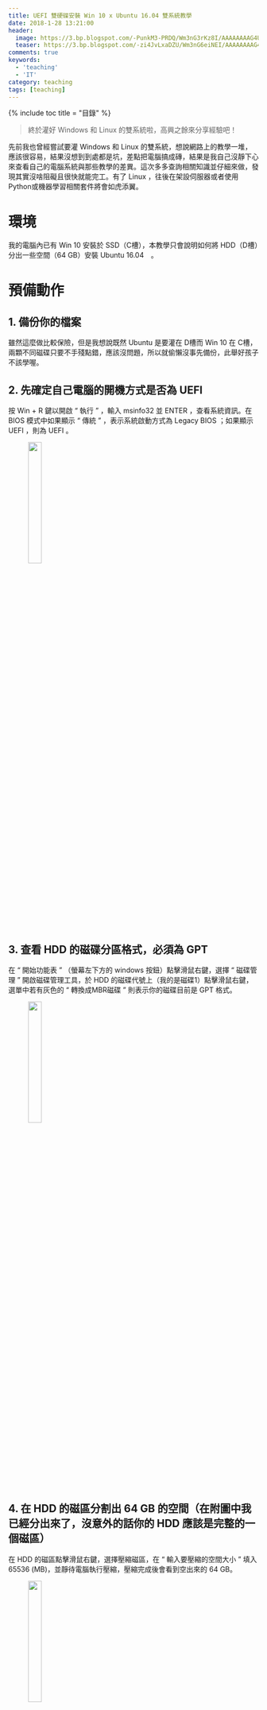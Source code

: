 ```yaml
---
title: UEFI 雙硬碟安裝 Win 10 x Ubuntu 16.04 雙系統教學
date: 2018-1-28 13:21:00
header:
  image: https://3.bp.blogspot.com/-PunkM3-PRDQ/Wm3nG3rKz8I/AAAAAAAAG4U/7tEAtApKwYwX4ex-7vf5nWeYjaOYIddcQCKgBGAs/s1600/2018-01-27_235109.png
  teaser: https://3.bp.blogspot.com/-zi4JvLxaDZU/Wm3nG6eiNEI/AAAAAAAAG4U/r4QJFQ8nMJwlArPQl34vhzZJAjxd1dlnQCKgBGAs/s1600/ubuntu-16.04-xenial-xerus.png
comments: true
keywords: 
  - 'teaching'
  - 'IT'
category: teaching
tags: [teaching]
---
```


{% include toc title = "目錄" %}

> 終於灌好 Windows 和 Linux 的雙系統啦，高興之餘來分享經驗吧！

先前我也曾經嘗試要灌 Windows 和 Linux 的雙系統，想說網路上的教學一堆，應該很容易，結果沒想到到處都是坑，差點把電腦搞成磚，結果是我自己沒靜下心來查看自己的電腦系統與那些教學的差異。這次多多查詢相關知識並仔細來做，發現其實沒啥阻礙且很快就能完工。有了 Linux ，往後在架設伺服器或者使用Python或機器學習相關套件將會如虎添翼。

# 環境 

我的電腦內已有 Win 10 安裝於 SSD（C槽），本教學只會說明如何將 HDD（D槽）分出一些空間（64 GB）安裝 Ubuntu 16.04　。

# 預備動作

## 1. 備份你的檔案

雖然這麼做比較保險，但是我想說既然 Ubuntu 是要灌在 D槽而 Win 10 在 C槽，兩顆不同磁碟只要不手殘點錯，應該沒問題，所以就偷懶沒事先備份，此舉好孩子不該學喔。

## 2. 先確定自己電腦的開機方式是否為 UEFI

按 Win + R 鍵以開啟 “ 執行 ” ，輸入 msinfo32 並 ENTER ，查看系統資訊。在 BIOS 模式中如果顯示 “ 傳統 ” ，表示系統啟動方式為 Legacy BIOS ；如果顯示 UEFI ，則為 UEFI 。

<figure>
    <img src="https://3.bp.blogspot.com/-J3WmMx9HUo0/Wm3ndzGSmnI/AAAAAAAAG4c/C2gUY0pxahYUjwguKzdXrv8Iq20z8c1sgCKgBGAs/s1600/2018-01-27_230011.png" height="25%" width="25%">
</figure>

## 3. 查看 HDD 的磁碟分區格式，必須為 GPT

在 “ 開始功能表 ” （螢幕左下方的 windows 按鈕）點擊滑鼠右鍵，選擇 “ 磁碟管理 ” 開啟磁碟管理工具，於 HDD 的磁碟代號上（我的是磁碟1）點擊滑鼠右鍵，選單中若有灰色的 “ 轉換成MBR磁碟 ” 則表示你的磁碟目前是 GPT 格式。

<figure>
    <img src="https://4.bp.blogspot.com/-yPk3NmsvZPQ/Wm3nmSwcNGI/AAAAAAAAG4g/40md4qeSUR0uFk8c41aQztmPYYcWbOldwCKgBGAs/s1600/Sequence%2B01.00_00_01_17.Still001.png" height="25%" width="25%">
</figure>

## 4. 在 HDD 的磁區分割出 64 GB 的空間（在附圖中我已經分出來了，沒意外的話你的 HDD 應該是完整的一個磁區）

在 HDD 的磁區點擊滑鼠右鍵，選擇壓縮磁區，在 “ 輸入要壓縮的空間大小 ” 填入 65536 (MB)，並靜待電腦執行壓縮，壓縮完成後會看到空出來的 64 GB。

<figure>
    <img src="https://3.bp.blogspot.com/-3GQ8mYeLSUY/Wm3nuyF3f0I/AAAAAAAAG4k/8l0CxD7DdHQ8tzEgbVN9Nn6t4JyN3txTQCKgBGAs/s1600/2018-01-27_232556.png" height="25%" width="25%">
</figure>

## 5. 關閉 Windows 的快速啟動

開啟 “ 控制台 ” >> “ 硬體和音效 ” >> “ 電源選項 ” >> “ 選擇按下電源按鈕時的行為 ” >> “ 變更目前無法使用的設定 ” >> 在 “ 開啟快速啟動 (建議選項) ” 取消勾選。

## 6. 進入 BIOS 設置關閉 Security Boot ，否則 Ubuntu 無法寫入引導程序

每一家公司的主機板設定 BIOS 的方式不盡相同，所以請針對自己的主機板自行 google 如何關閉。

## 7. 製作 Ubuntu 16.04 USB 開機碟

我使用 Rufus 這款免費、免安裝、簡單又快速的 ISO 光碟映像檔製作軟體：

(1) 準備一個「空的」 USB 隨身碟。
    
(2) 首先連到 [Ubuntu 的官方網站]( https://www.ubuntu-tw.org/modules/tinyd0/)，可依自己需要選擇適合的版本，在此我選擇發行板為 “ Ubuntu桌面版本 ” ，版本為 “ Ubuntu 16.04 LTS ” （最新長期支援（穩定）版），電腦架構為 “ 64 位元版本 ” ，並點選 “ 開始下載 ” 。

<figure>
    <img src="https://4.bp.blogspot.com/-XN3FzHuzjmc/Wm3oCYaTF6I/AAAAAAAAG4s/Tx9uRtmDQrMZWsbTKtpO77NPgy-62zRWgCKgBGAs/s1600/2018-01-28_125420.png" height="25%" width="25%">
</figure>

(3) 連到 [Rufus 的官方網站]( https://rufus.akeo.ie/?locale=zh_TW)，下向捲動找到下載的 “ Rufus 2.18 (945 KB) ” 或 “ Rufus 2.18 可攜版 (945 KB) ” ，點選下載。

<figure>
    <img src="https://2.bp.blogspot.com/-kgDHMJTXX7o/Wm3n6zDWZII/AAAAAAAAG4o/D7U3ER6xbMAv0og1lOef6phumXX8LTItACKgBGAs/s1600/2018-01-28_125949.png" height="25%" width="25%">
</figure>
    
(4) 下載完成後，將你的 USB 隨身碟插入電腦的 USB 插槽，並對著下載的檔案雙擊滑鼠左鍵，執行 Rufus 。
    
(5) 開始製作：

a. 在 “ 裝置 ” 選擇 “ 要製作的USB隨身碟位置 ” 。

b. “ 資料分割配置及系統類型 ” 使用預設的 “ MBR可相容BIOS和UEFI-CSM之資料分割 ” 。

c. 點選左下方的光碟機圖案以 “ 選取映像檔 ” ，選擇 “ 先前下載好的 Ubuntu 16.04 ISO 開機光碟映像檔 ” ，點選 “ 開啟 ” 。

d. 點選 “ 執行 ” ，若跳出 “ 下載擴充檔案 ” ，點選 “ 是 ” ；跳出 “ 使用預設選項 ” ，點選 “ OK ” ；跳出 “ 此動作將完全清除此裝置上的資料 ” 的警告，點選 “ 確定 ” 。

e. 等待綠色進度條跑完，製作完成後再關閉。

## 8.	再次進入 BIOS 設定開機順序為 USB 隨身碟優先。
  <br />

# 設置分區並安裝

## 1. 進入安裝介面

設置 USB 隨身碟優先啟動後，重新啟動電腦，進入 Ubuntu 安裝介面，照著上面的指示，一直到 “ 安裝類型 ” 步驟，選擇 “ 其他選項 ” 以自訂磁區安裝。

## 2. 配置

<big>這裡很重要，要小心不要動到原有資料的磁區，不然可能會洗掉電腦中的資料！</big>

可以看到裝置清單中， /dev/sda 是 SSD ， /dev/sdb 是 HDD ，根據容量大小找到剛才在 Win 10 下預留的 64 GB 空磁區（找到大約是 65536 MB 即可，實際上大小可能會些微不同，這是因為壓縮時不一定恰恰好）。

在該分割出來的 64 GB 空磁區點一下滑鼠左鍵，並點選下方 “ + ” 號，依序下方說明配置：

(1) 用途為 “ EFI系統分區 ” ，選擇 “ 邏輯分區 ” 、 “ 此空間的開頭 ” 、 “ 500 MB（不要小於 256 MB ） ” 。

(2) 用途為 “ EXT4日誌式檔案系統 ” ，選擇 “ 邏輯分區 ” 、 “ 此空間的開頭 ” 、 “ 49152 MB（實際上填入剩下的減去預留給 swap 的 16 GB ） ”、掛載點為 “ / ” 。

(3) 用途為 “ 置換空間 ” （即為 swap ），選擇 “ 邏輯分區 ” 、 “ 此空間的開頭 ” 、 “ 16384 MB（ 16 GB ） ” 。

※	因為 EFI 是由 UEFI 引導，非傳統的 boot/grub 模式，所以不需設置 /boot。

## 3. 開始安裝

<big>這裡很重要，要小心不要動到原有資料的磁區，不然可能會洗掉電腦中的資料！</big>

配置完後，在新建的 /dev/sdb 中的 “ EFI系統分區 ” 磁區霜及滑鼠左鍵，並於下方 “ 用來安裝開機程式的裝置 ” 選單，選擇 /dev/sdb 中的 “ EFI系統分區 ” ，**此步驟要格外小心不要選錯！！！，此步驟要格外小心不要選錯！！！，此步驟要格外小心不要選錯！！！**

※	在 /dev/sda 中的 EFI系統分區可看到原本 Win 10 的 “ windows Boot Manager ” ，而 /dev/sdb 中的 EFI系統分區是剛剛建立的，**記得選後者，不要選錯！不然會悲劇！**

接下來按下立即安裝，一路安裝到完成。

# 調整開機順序

進入 BIOS 調整開機順序為新建立的 windows Boot Manager ，就大功告成啦（撒花～～～

<figure>
    <img src="https://2.bp.blogspot.com/-chobEMYdCIM/Wm3oNrRo8KI/AAAAAAAAG4w/7bfyCMiB89wUBRxvkKJi2YPQZE42dTD4gCKgBGAs/s1600/2018-01-27_235108.png" height="25%" width="25%">
</figure>

※	最後可以把先前關閉的 BIOS 的 Security Boot 再次設定開啟。

# Windows 和 Linux 的時差問題

後來我發現每次從 Ubuntu 切換回 Win 10 電腦中顯示的時間都會快8小時，原因是兩套作業系統使用不同的時間標準。

Windows　這套作業系統將電腦硬體時間當作本地時間（local time），所以在 Windows 中顯示的時間跟 BIOS 中顯示的時間是一樣的。

Linux（Unix-like 的作業系統：如 Linux 和 Mac ）則把電腦硬體時間當作 UTC（Universal Time Coordinated，世界協調時間）， 在Linux　系統啟動後在該時間的基礎上，再加上額外設置的時區數（台灣的時區為 UTC+8 ），因此，Linux 系統中顯示的時間會比 Windows 系統中顯示的時間快 8 個小時。

而你在 Linux 系統中，把系統現實的時間設置正確後，實際上電腦硬體時間就是在這個時間上減去 8 小時，所以切換成 Windows 系統後，會發現時間慢了 8 小時。

所以我們只需將 Ubuntu 的 UTC 關閉即可，根據不同的 Ubuntu 版本，這個問題有不同的解法：

(1) 在 Ubuntu 16.04 版本以前，關閉 UTC 的方法是在終端機輸入：

```bash
sudo /etc/default/rcS
```

找到並將 UTC=yes 改成 UTC=no ，並重新開機即可。

(2) 在 Ubuntu 16.04 使用 systemd 啟動之後，時間改成了由 timedatectl 來管理，關閉 UTC 的方法則是在終端機輸入：

```bash
sudo timedatectl set-local-rtc 1 --adjust-system-clock
```

並重新開機即可。

# 參考資料

(1)  USB 開機碟製作： <http://blog.xuite.net/yh96301/blog/450717778>

(2)  雙系統安裝： <http://www.cnblogs.com/willnote/p/6725594.html>

(3)  Windows 和 Linux 的時差問題： <https://www.zhihu.com/question/46525639>

